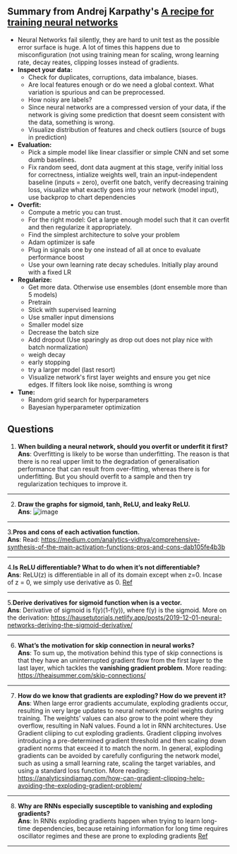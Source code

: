 
## Summary from Andrej Karpathy's [A recipe for training neural networks](https://karpathy.github.io/2019/04/25/recipe/)
* Neural Networks fail silently, they are hard to unit test as the possible error surface is huge. A lot of times this happens due to misconfiguration (not using training mean for scaling, wrong learning rate, decay reates, clipping losses instead of gradients.
* **Inspect your data:** 
  * Check for duplicates, corruptions, data imbalance, biases.
  * Are local features enough or do we need a global context. What variation is spurious and can be preprocessed.
  * How noisy are labels?
  * Since neural networks are a compressed version of your data, if the network is giving some prediction that doesnt seem consistent with the data, something is wrong.
  * Visualize distribution of features and check outliers (source of bugs in prediction)
* **Evaluation:**
  * Pick a simple model like linear classifier or simple CNN and set some dumb baselines.
  * Fix random seed, dont data augment at this stage, verify initial loss for correctness, intialize weights well, train an input-independent baseline (inputs = zero), overfit one batch, verify decreasing training loss, visualize what exactly goes into your network (model input), use backprop to chart dependencies
* **Overfit:**
  * Compute a metric you can trust.
  * For the right model: Get a large enough model such that it can overfit and then regularize it appropriately.
  * Find the simplest architecture to solve your problem
  * Adam optimizer is safe
  * Plug in signals one by one instead of all at once to evaluate performance boost
  * Use your own learning rate decay schedules. Initially play around with a fixed LR
* **Regularize:**
  * Get more data. Otherwise use ensembles (dont ensemble more than 5 models)
  * Pretrain
  * Stick with supervised learning
  * Use smaller input dimensions
  * Smaller model size
  * Decrease the batch size
  * Add dropout (Use sparingly as drop out does not play nice with batch normalization)
  * weigh decay
  * early stopping
  * try a larger model (last resort)
  * Visualize network's first layer weights and ensure you get nice edges. If filters look like noise, somthing is wrong
* **Tune:**
  * Random grid search for hyperparameters
  * Bayesian hyperparameter optimization


## Questions

1. **When building a neural network, should you overfit or underfit it first?**</br>
**Ans**: Overfitting is likely to be worse than underfitting. The reason is that there is no real upper limit to the degradation of generalisation performance that can result from over-fitting, whereas there is for underfitting. But you should overfit to a sample and then try regularization techiques to improve it.
<hr/>

2. **Draw the graphs for sigmoid, tanh, ReLU, and leaky ReLU.**</br>
**Ans**: ![image](https://user-images.githubusercontent.com/29446732/214356683-43a69325-fffb-4198-9b8d-cfd603c72f29.png)
<hr/>

3.**Pros and cons of each activation function.**</br>
**Ans**: Read: https://medium.com/analytics-vidhya/comprehensive-synthesis-of-the-main-activation-functions-pros-and-cons-dab105fe4b3b 
<hr/>

4.**Is ReLU differentiable? What to do when it’s not differentiable?**</br>
**Ans**: ReLU(z) is differentiable in all of its domain except when z=0. Incase of z = 0, we simply use derivative as 0. [Ref](https://sebastianraschka.com/faq/docs/relu-derivative.html)
<hr/>

5.**Derive derivatives for sigmoid function when is a vector.** </br>
**Ans**: Derivative of sigmoid is f(y)(1-f(y)), where f(y) is the sigmoid. More on the derivation: https://hausetutorials.netlify.app/posts/2019-12-01-neural-networks-deriving-the-sigmoid-derivative/
<hr/>

6. **What’s the motivation for skip connection in neural works?** </br>
**Ans**: To sum up, the motivation behind this type of skip connections is that they have an uninterrupted gradient flow from the first layer to the last layer, which tackles the **vanishing gradient problem**. More reading: https://theaisummer.com/skip-connections/
<hr/>

7.  **How do we know that gradients are exploding? How do we prevent it?**</br>
**Ans**: When large error gradients accumulate, exploding gradients occur, resulting in very large updates to neural network model weights during training. The weights’ values can also grow to the point where they overflow, resulting in NaN values. Found a lot in RNN architectures. Use Gradient cliiping to cut exploding gradients. Gradient clipping involves introducing a pre-determined gradient threshold and then scaling down gradient norms that exceed it to match the norm. In general, exploding gradients can be avoided by carefully configuring the network model, such as using a small learning rate, scaling the target variables, and using a standard loss function. More reading: https://analyticsindiamag.com/how-can-gradient-clipping-help-avoiding-the-exploding-gradient-problem/
<hr/>

8. **Why are RNNs especially susceptible to vanishing and exploding gradients?**</br>
**Ans**: In RNNs exploding gradients happen when trying to learn long-time dependencies, because retaining information for long time requires oscillator regimes and these are prone to exploding gradients [Ref](https://stats.stackexchange.com/questions/140537/why-do-rnns-have-a-tendency-to-suffer-from-vanishing-exploding-gradient)
<hr/>



  


